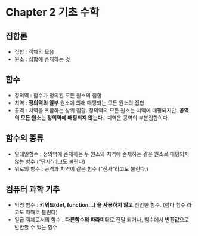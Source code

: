 # Chapter 2 기초 수학

## 집합론
- 집합 : 객체의 모음
- 원소 : 집합에 존재하는 것

## 함수
- 정의역 : 함수가 정의된 모든 원소의 집합
- 치역 : **정의역의 일부** 원소에 의해 매핑되는 모든 원소의 집합
- 공역 : 치역을 포함하는 상위 집합. 정의역의 모든 원소는 치역에 매핑되지만, **공역의 모든 원소는 정의역에 매핑되지 않는다.**. 치역은 공역의 부분집합이다.

## 함수의 종류
- 일대일함수 : 정의역에 존재하는 두 원소와 치역에 존재하는 같은 원소로 매핑되지 않는 함수 ("단사"라고도 불린다)
- 위로의 함수 : 공역과 치역이 같은 함수 ("전사"라고도 불린다.)


## 컴퓨터 과학 기추
- 익명 함수 : **키워드(def, function...) 을 사용하지 않고** 선언한 함수. (람다 함수 라고도 때때로 불린다)
- 일급 객체로서의 함수 : **다른함수의 파라미터**로 전달 되거나, 함수에서 **반환값**으로 반환할 수 있는 함수
